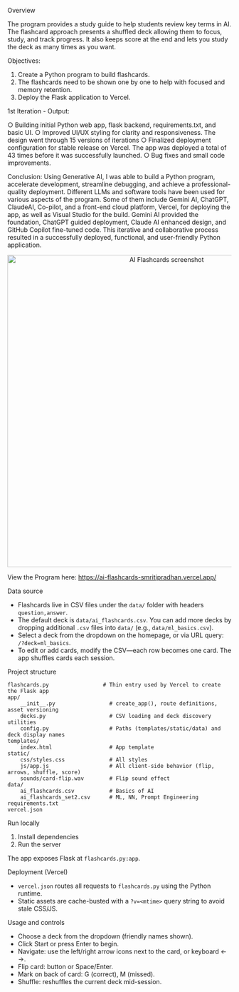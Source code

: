 Overview

The program provides a study guide to help students review key terms in AI. The flashcard approach presents a shuffled deck allowing them to focus, study, and track progress. It also keeps score at the end and lets you study the deck as many times as you want.

Objectives:

1) Create a Python program to build flashcards.
2) The flashcards need to be shown one by one to help with focused and memory retention.
3) Deploy the Flask application to Vercel.
   
1st Iteration - Output: 

○ Building initial Python web app, flask backend, requirements.txt, and basic UI.
○ Improved UI/UX styling for clarity and responsiveness. The design went through 15
versions of iterations
○ Finalized deployment configuration for stable release on Vercel. The app was deployed a total of 43 times before it was successfully launched.
○ Bug fixes and small code improvements.

Conclusion: 
Using Generative AI, I was able to build a Python program, accelerate development, streamline debugging, and achieve a professional-quality deployment. Different LLMs and software tools have been used for various aspects of the program. Some of them include Gemini AI, ChatGPT, ClaudeAI, Co-pilot, and a front-end cloud platform, Vercel,
for deploying the app, as well as Visual Studio for the build. Gemini AI provided the foundation, ChatGPT guided deployment, Claude AI enhanced design, and GitHub Copilot fine-tuned code. This iterative and collaborative process resulted in a successfully deployed, functional, and user-friendly Python application.

<!-- App screenshot -->
<p align="center">
	<img src="static/images/ai-flashcards-screenshot.png" alt="AI Flashcards screenshot" width="700">
</p>


View the Program here:
https://ai-flashcards-smritipradhan.vercel.app/

Data source

- Flashcards live in CSV files under the `data/` folder with headers `question,answer`.
- The default deck is `data/ai_flashcards.csv`. You can add more decks by dropping additional `.csv` files into `data/` (e.g., `data/ml_basics.csv`).
- Select a deck from the dropdown on the homepage, or via URL query: `/?deck=ml_basics`.
- To edit or add cards, modify the CSV—each row becomes one card. The app shuffles cards each session.

Project structure

```
flashcards.py                 # Thin entry used by Vercel to create the Flask app
app/
	__init__.py                 # create_app(), route definitions, asset versioning
	decks.py                    # CSV loading and deck discovery utilities
	config.py                   # Paths (templates/static/data) and deck display names
templates/
	index.html                  # App template
static/
	css/styles.css              # All styles
	js/app.js                   # All client-side behavior (flip, arrows, shuffle, score)
	sounds/card-flip.wav        # Flip sound effect
data/
	ai_flashcards.csv           # Basics of AI
	ai_flashcards_set2.csv      # ML, NN, Prompt Engineering
requirements.txt
vercel.json
```

Run locally

1) Install dependencies
2) Run the server

The app exposes Flask at `flashcards.py:app`.

Deployment (Vercel)

- `vercel.json` routes all requests to `flashcards.py` using the Python runtime.
- Static assets are cache-busted with a `?v=<mtime>` query string to avoid stale CSS/JS.

Usage and controls

- Choose a deck from the dropdown (friendly names shown).
- Click Start or press Enter to begin.
- Navigate: use the left/right arrow icons next to the card, or keyboard ← →.
- Flip card: button or Space/Enter.
- Mark on back of card: G (correct), M (missed).
- Shuffle: reshuffles the current deck mid-session.



